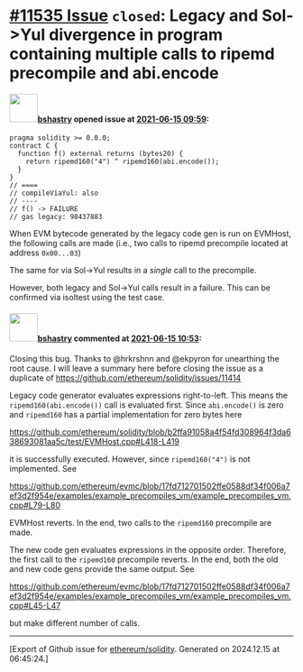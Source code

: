 # [\#11535 Issue](https://github.com/ethereum/solidity/issues/11535) `closed`: Legacy and Sol->Yul divergence in program containing multiple calls to ripemd precompile and abi.encode

#### <img src="https://avatars.githubusercontent.com/u/2388185?v=4" width="50">[bshastry](https://github.com/bshastry) opened issue at [2021-06-15 09:59](https://github.com/ethereum/solidity/issues/11535):

```
pragma solidity >= 0.0.0;
contract C {
  function f() external returns (bytes20) {
    return ripemd160("4") ^ ripemd160(abi.encode());
  }
}
// ====
// compileViaYul: also
// ----
// f() -> FAILURE
// gas legacy: 98437883
```

When EVM bytecode generated by the legacy code gen is run on EVMHost, the following calls are made (i.e., two calls to ripemd precompile located at address `0x00...03`)

The same for via Sol->Yul results in a *single* call to the precompile.

However, both legacy and Sol->Yul calls result in a failure. This can be confirmed via isoltest using the test case.

#### <img src="https://avatars.githubusercontent.com/u/2388185?v=4" width="50">[bshastry](https://github.com/bshastry) commented at [2021-06-15 10:53](https://github.com/ethereum/solidity/issues/11535#issuecomment-861398566):

Closing this bug. Thanks to @hrkrshnn and @ekpyron for unearthing the root cause. I will leave a summary here before closing the issue as a duplicate of https://github.com/ethereum/solidity/issues/11414

Legacy code generator evaluates expressions right-to-left. This means the `ripemd160(abi.encode())` call is evaluated first. Since `abi.encode()` is zero and `ripemd160` has a partial implementation for zero bytes here 

https://github.com/ethereum/solidity/blob/b2ffa91058a4f54fd308964f3da638693081aa5c/test/EVMHost.cpp#L418-L419

it is successfully executed. However, since `ripemd160("4")` is not implemented. See

https://github.com/ethereum/evmc/blob/17fd712701502ffe0588df34f006a7ef3d2f954e/examples/example_precompiles_vm/example_precompiles_vm.cpp#L79-L80

EVMHost reverts. In the end, two calls to the `ripemd160` precompile are made.

The new code gen evaluates expressions in the opposite order. Therefore, the first call to the `ripemd160` precompile reverts. In the end, both the old and new code gens provide the same output. See

https://github.com/ethereum/evmc/blob/17fd712701502ffe0588df34f006a7ef3d2f954e/examples/example_precompiles_vm/example_precompiles_vm.cpp#L45-L47

but make different number of calls.


-------------------------------------------------------------------------------



[Export of Github issue for [ethereum/solidity](https://github.com/ethereum/solidity). Generated on 2024.12.15 at 06:45:24.]
